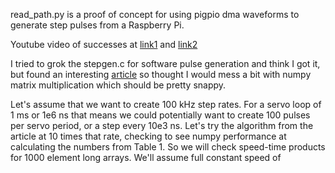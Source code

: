 read_path.py is a proof of concept for using pigpio dma waveforms to generate step pulses from a Raspberry Pi.

Youtube video of successes at [link1](https://www.youtube.com/watch?v=zQGvGT186qI) and [link2](https://www.youtube.com/watch?v=MncD2ePda3s)

I tried to grok the stepgen.c for software pulse generation and think I got it, but found an interesting [article](http://www.eetimes.com/document.asp?doc_id=1276928&page_number=1) so thought I would mess a bit with numpy matrix multiplication which should be pretty snappy.

Let's assume that we want to create 100 kHz step rates. For a servo loop of 1 ms or 1e6 ns that means we could potentially want to create 100 pulses per servo period, or a step every 10e3 ns. Let's try the algorithm from the article at 10 times that rate, checking to see numpy performance at calculating the numbers from Table 1. So we will check speed-time products for 1000 element long arrays. We'll assume full constant speed of 

